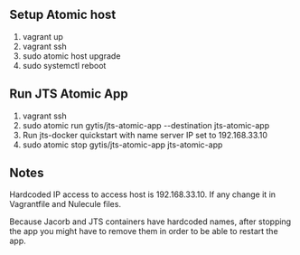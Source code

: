 Setup Atomic host
---

1. vagrant up
2. vagrant ssh
3. sudo atomic host upgrade
4. sudo systemctl reboot


Run JTS Atomic App
---

1. vagrant ssh
2. sudo atomic run gytis/jts-atomic-app --destination jts-atomic-app
3. Run jts-docker quickstart with name server IP set to 192.168.33.10
4. sudo atomic stop gytis/jts-atomic-app jts-atomic-app


Notes
---

Hardcoded IP access to access host is 192.168.33.10. If any change it in  Vagrantfile and Nulecule files.

Because Jacorb and JTS containers have hardcoded names, after stopping the app you might have to remove them in order to be able to restart the app.  
